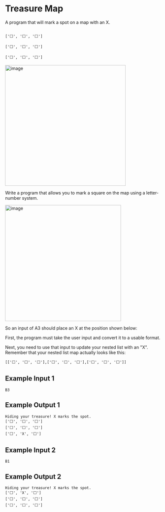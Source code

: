 # Treasure Map

A program that will mark a spot on a map with an X.

```

['⬜️', '⬜️', '⬜️']

['⬜️', '⬜️', '⬜️']

['⬜️', '⬜️', '⬜️']
```

<img width="391" alt="image" src="https://github.com/SaadNoor01/Projects/assets/174381924/385c0780-7e2b-4739-829b-c15656196c05">

Write a program that allows you to mark a square on the map using a letter-number system.

<img width="376" alt="image" src="https://github.com/SaadNoor01/Projects/assets/174381924/142ea7dc-ed32-4474-9bb1-482de3d9d2e2">

So an input of A3 should place an X at the position shown below:

First, the program must take the user input and convert it to a usable format.

Next, you need to use that input to update your nested list with an "X". Remember that your nested list map actually looks like this:

```
[['⬜️', '⬜️', '⬜️'],['⬜️', '⬜️', '⬜️'],['⬜️', '⬜️', '⬜️']]
```
## Example Input 1
```
B3
```
## Example Output 1
```
Hiding your treasure! X marks the spot.
['⬜️', '️⬜️', '️⬜️']
['⬜️', '⬜️', '️⬜️']
['⬜️️', 'X', '⬜️️']
```

## Example Input 2
```
B1
```
## Example Output 2
```
Hiding your treasure! X marks the spot.
['⬜️', 'X', '️⬜️']
['⬜️', '⬜️', '️⬜️']
['⬜️️', '⬜️️', '⬜️️']
```

